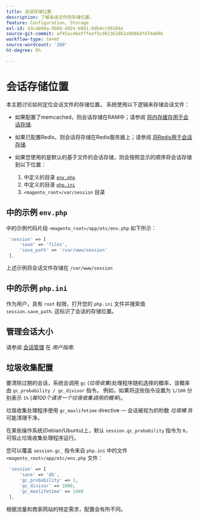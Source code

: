 ```yaml
---
title: 会话存储位置
description: 了解会话文件的存储位置。
feature: Configuration, Storage
exl-id: 43cab98a-5b68-492e-b891-8db4cc99184e
source-git-commit: af45ac46afffeef5cd613628b2a98864fd7da69b
workflow-type: tm+mt
source-wordcount: '260'
ht-degree: 0%

---
```


# 会话存储位置

本主题讨论如何定位会话文件的存储位置。 系统使用以下逻辑来存储会话文件：

- 如果配置了memcached，则会话存储在RAM中；请参阅 [将内存缓存用于会话存储](memcached.md).
- 如果已配置Redis，则会话将存储在Redis服务器上；请参阅 [将Redis用于会话存储](../cache/redis-session.md).
- 如果您使用的是默认的基于文件的会话存储，则会按照显示的顺序将会话存储到以下位置：

   1. 中定义的目录 [`env.php`](#example-in-envphp)
   1. 中定义的目录 [`php.ini`](#example-in-phpini)
   1. `<magento_root>/var/session` 目录

## 中的示例 `env.php`

中的示例代码片段 `<magento_root>/app/etc/env.php` 如下所示：

```php
 'session' => [
     'save' => 'files',
     'save_path' => '/var/www/session'
 ],
```

上述示例将会话文件存储在 `/var/www/session`

## 中的示例 `php.ini`

作为用户，具有 `root` 权限，打开您的 `php.ini` 文件并搜索值 `session.save_path`. 这标识了会话的存储位置。

## 管理会话大小

请参阅 [会话管理](https://docs.magento.com/user-guide/stores/security-session-management.html) 在 _用户指南_.

## 垃圾收集配置

要清除过期的会话，系统会调用 `gc` (_垃圾收集_)处理程序随机选择的概率，该概率由 `gc_probability / gc_divisor` 指令。 例如，如果将这些指令设置为 `1/100` 分别表示 `1%` (_每100个请求一个垃圾收集调用的概率_)。

垃圾收集处理程序使用 `gc_maxlifetime` directive — 会话被视为的秒数 _垃圾桶_ 并可能清理干净。

在某些操作系统(Debian/Ubuntu)上，默认 `session.gc_probability` 指令为 `0`，可阻止垃圾收集处理程序运行。

您可以覆盖 `session.gc_` 指令来自 `php.ini` 中的文件 `<magento_root>/app/etc/env.php` 文件：

```php
 'session' => [
     'save' => 'db',
     'gc_probability' => 1,
     'gc_divisor' => 1000,
     'gc_maxlifetime' => 1440
 ],
```

根据流量和商家网站的特定需求，配置会有所不同。
